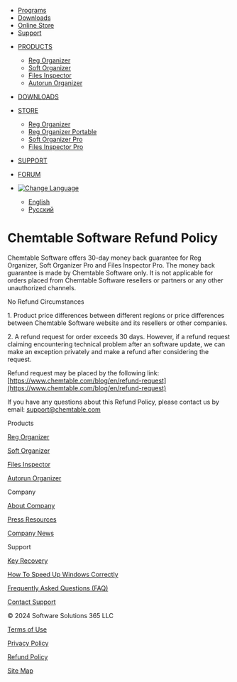 * [Programs](https://www.chemtable.com/)
* [Downloads](https://www.chemtable.com/downloads.htm)
* [Online Store](https://www.chemtable.com/store.htm)
* [Support](https://www.chemtable.com/contact.htm)

[](https://www.chemtable.com/ "Home Page")

* [PRODUCTS](https://www.chemtable.com/)
    * [Reg Organizer](https://www.chemtable.com/organizer.htm)
    * [Soft Organizer](https://www.chemtable.com/soft-organizer.htm)
    * [Files Inspector](https://www.chemtable.com/files-inspector.htm)
    * [Autorun Organizer](https://www.chemtable.com/autorun-organizer.htm)
* [DOWNLOADS](https://www.chemtable.com/downloads.htm)
* [STORE](https://www.chemtable.com/store.htm)
    * [Reg Organizer](https://www.chemtable.com/order_reg_organizer_online.htm)
    * [Reg Organizer Portable](https://www.chemtable.com/order_reg_organizer_online.htm?id=3)
    * [Soft Organizer Pro](https://www.chemtable.com/order_soft_organizer_online.htm)
    * [Files Inspector Pro](https://www.chemtable.com/order_files_inspector_online.htm)
* [SUPPORT](https://www.chemtable.com/contact.htm)
* [FORUM](https://forum.chemtable.com/)

* [![Change Language](https://www.chemtable.com/images/internet-24px.png)](https://chemtable.ru/license.htm?doc=refund&noredir=1)
    * [English](https://chemtable.com/license.htm?doc=refund)
    * [Русский](https://chemtable.ru/license.htm?doc=refund&noredir=1)

Chemtable Software Refund Policy
================================

Chemtable Software offers 30-day money back guarantee for Reg Organizer, Soft Organizer Pro and Files Inspector Pro. The money back guarantee is made by Chemtable Software only. It is not applicable for orders placed from Chemtable Software resellers or partners or any other unauthorized channels.

No Refund Circumstances

1\. Product price differences between different regions or price differences between Chemtable Software website and its resellers or other companies.

2\. A refund request for order exceeds 30 days. However, if a refund request claiming encountering technical problem after an software update, we can make an exception privately and make a refund after considering the request.

Refund request may be placed by the following link: [https://www.chemtable.com/blog/en/refund-request](https://www.chemtable.com/blog/en/refund-request)

If you have any questions about this Refund Policy, please contact us by email: support@chemtable.com

Products

[Reg Organizer](https://www.chemtable.com/organizer.htm)

[Soft Organizer](https://www.chemtable.com/soft-organizer.htm)

[Files Inspector](https://www.chemtable.com/files-inspector.htm)

[Autorun Organizer](https://www.chemtable.com/autorun-organizer.htm)

Company

[About Company](https://www.chemtable.com/about_us.htm)

[Press Resources](https://www.chemtable.com/press.htm)

[Company News](https://www.chemtable.com/blog/en/category/news)

Support

[Key Recovery](https://www.chemtable.com/key-recover.htm)

[How To Speed Up Windows Correctly](https://www.chemtable.com/blog/en/tutorial)

[Frequently Asked Questions (FAQ)](https://www.chemtable.com/blog/en/category/faq)

[Contact Support](https://www.chemtable.com/blog/en/support)

© 2024 Software Solutions 365 LLC

[Terms of Use](https://www.chemtable.com/license.htm?doc=terms)

[Privacy Policy](https://www.chemtable.com/license.htm?doc=privacy)

[Refund Policy](https://www.chemtable.com/license.htm?doc=refund)

[Site Map](https://www.chemtable.com/map.htm)